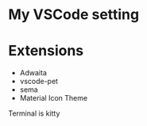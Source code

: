 # My VSCode setting

# Extensions 
- Adwaita
- vscode-pet
- sema
- Material Icon Theme

Terminal is kitty
